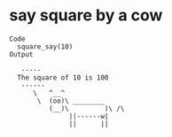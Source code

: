 # say square by a cow

    Code
      square_say(10)
    Output
      
       ----- 
      The square of 10 is 100 
       ------ 
          \   ^__^ 
           \  (oo)\ ________ 
              (__)\         )\ /\ 
                   ||------w|
                   ||      ||

